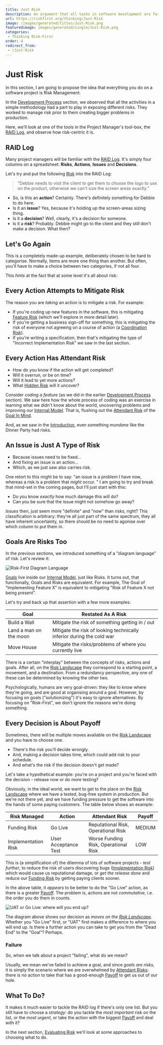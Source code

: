 ```yaml
---
title: Just Risk
description: An argument that all tasks in software development are focused on managing risks.
url: https://riskfirst.org/thinking/Just-Risk
image: /images/generated/titles/Just-Risk.png
featuredimage: images/generated/single/Just-Risk.png
categories:
 - Thinking Risk-First
order: 4
redirect_from: 
 - /Just-Risk
---
```


# Just Risk

In this section, I am going to propose the idea that everything you do on a software project is Risk Management.

In the [Development Process](Development-Process.md) section, we observed that all the activities in a simple methodology had a part to play in exposing different risks.  They worked to manage risk prior to them creating bigger problems in production.

Here, we'll look at one of the tools in the Project Manager's tool-box, the [RAID Log](http://pmtips.net/blog-new/raid-logs-introduction), and observe how risk-centric it is.

## RAID Log

Many project managers will be familiar with the [RAID Log](http://pmtips.net/blog-new/raid-logs-introduction).  It's simply four columns on a spreadsheet:  **Risks**, **Actions**, **Issues** and **Decisions**.
 
Let's try and put the following [Risk](../thinking/Glossary.md#risk) into the RAID Log:

> "Debbie needs to visit the client to get them to choose the logo to use on the product, otherwise we can't size the screen areas exactly."

 - So, is this an **action**?   Certainly.  There's definitely something for Debbie to do here. 
 - Is it an **issue**?  Yes, because it's holding up the screen-areas sizing thing. 
 - Is it a **decision**?  Well, clearly, it's a decision for someone.
 - Is it a **risk**?  Probably.  Debbie might go to the client and they _still_ don't make a decision.  What then?

## Let's Go Again

This is a completely made-up example, deliberately chosen to be hard to categorise.  Normally, items are more one thing than another.  But often, you'll have to make a choice between two categories, if not all four.  

This _hints_ at the fact that at some level it's all about risk:

## Every Action Attempts to Mitigate Risk

The reason you are _taking_ an action is to mitigate a risk.  For example: 

 - If you're coding up new features in the software, this is mitigating [Feature Risk](../risks/Feature-Risk.md) (which we'll explore in more detail later).  
 - If you're getting a business sign-off for something, this is mitigating the risk of everyone not agreeing on a course of action (a [Coordination Risk](../risks/Coordination-Risk.md)).  
 - If you're writing a specification, then that's mitigating the type of "Incorrect Implementation Risk" we saw in the last section. 

## Every Action Has Attendant Risk

- How do you know if the action will get completed?  
- Will it overrun, or be on time?  
- Will it lead to yet more actions?
- What [Hidden Risk](../thinking/Glossary.md#hidden-risk) will it uncover?

Consider _coding a feature_ (as we did in the earlier [Development Process](Development-Process.md) section).  We saw here how the whole process of coding was an exercise in learning what we didn't know about the world, uncovering problems and improving our [Internal Model](../thinking/Glossary.md#Internal-Model).  That is, flushing out the [Attendant Risk](../thinking/Glossary.md#attendant-risk) of the [Goal In Mind](../thinking/Glossary.md#Goal-In-Mind).

And, as we saw in the [Introduction](A-Simple-Scenario.md), even something _mundane_ like the Dinner Party had risks. 

## An Issue is Just A Type of Risk

- Because issues need to be fixed...  
- And fixing an issue is an action... 
- Which, as we just saw also carries risk.

One retort to this might be to say:  "an issue is a problem I have now, whereas a risk is a problem that _might_ occur. "  I am going to try and break that mind-set in the coming pages, but I'll just start with this:

- Do you know _exactly_ how much damage this will do?
- Can you be sure that the issue might not somehow go away?  

_Issues_ then, just seem more "definite" and "now" than _risks_, right?  This classification is arbitrary:  they're all just part of the same spectrum, they all have inherent uncertainty, so there should be no need to agonise over which column to put them in.

## Goals Are Risks Too

In the previous sections, we introduced something of a "diagram language" of risk.  Let's review it:

![Risk-First Diagram Language](/images/generated/introduction/all_risk_management_language.png)
 
[Goals](../thinking/Glossary.md#goal-in-mind) live inside our [Internal Model](../thinking/Glossary.md#internal-model), just like Risks.  It turns out, that functionally, Goals and Risks are equivalent.  For example, The Goal of "Implementing Feature X" is equivalent to mitigating "Risk of Feature X not being present".

Let's try and back up that assertion with a few more examples:

|Goal                                |Restated As A Risk                                                   |
|------------------------------------|---------------------------------------------------------------------|
|Build a Wall                        |Mitigate the risk of something getting in / out                      |
|Land a man on the  moon             |Mitigate the risk of looking technically inferior during the cold war| 
|Move House                          |Mitigate the risks/problems of where you currently live              |

There is a certain "interplay" between the concepts of risks, actions and goals.  After all, on the [Risk Landscape](../thinking/Glossary.md#risk-landscape) they correspond to a starting point, a movement, and a destination.  From a redundancy perspective, any one of these can be determined by knowing the other two.  

Psychologically, humans are very goal-driven:  they like to know where they're going, and are good at organising around a goal.  However, by focusing on goals ("solutionizing") it's easy to ignore alternatives.  By focusing on "Risk-First", we don't ignore the reasons we're doing something.  

## Every Decision is About Payoff  

Sometimes, there will be multiple moves available on the [Risk Landscape](../thinking/Glossary.md#risk-landscape) and you have to choose one. 

- There's the risk you'll decide wrongly.
- And, making a decision takes time, which could add risk to your schedule.
- And what's the risk if the decision doesn't get made?

Let's take a hypothetical example:  you're on a project and you're faced with the decision - release now or do more testing?  

Obviously, in the ideal world, we want to get to the place on the [Risk Landscape](../thinking/Glossary.md#risk-landscape) where we have a tested, bug-free system in production.  But we're not there yet, and we have funding pressure to get the software into the hands of some paying customers.  The table below shows an example: 

|Risk Managed          |Action               |Attendant Risk                           |Payoff             | 
|----------------------|---------------------|-----------------------------------------|-------------------|
|Funding Risk          |Go Live              |Reputational Risk, Operational Risk      |MEDIUM             |
|Implementation Risk   |User Acceptance Test |Worse Funding Risk, Operational Risk     |LOW                |

This is (a simplification of) the dilemma of lots of software projects - _test further_, to reduce the risk of users discovering bugs ([Implementation Risk](../risks/Feature-Risk.md#implementation-risk)) which would cause us reputational damage, or _get the release done_ and reduce our [Funding Risk](../risks/Scarcity-Risk.md#funding-risk) by getting paying clients sooner. 

In the above table, it _appears_ to be better to do the "Go Live" action, as there is a greater [Payoff](../thinking/Glossary.md#payoff).  The problem is, actions are not _commutative_, i.e. the order you do them in counts.

![UAT or Go Live: where will you end up?](/images/generated/introduction/risk_landscape_3_moves.png)

The diagram above shows our decision as _moves on the [Risk Landscape](../thinking/Glossary.md#risk-landscape)_.  Whether you "Go Live" first, or "UAT" first makes a difference to where you will end up.  Is there a further action you can take to get you from the "Dead End" to the "Goal"?  Perhaps.

### Failure

So, when we talk about a project "failing", what do we mean?  

Usually, we mean we've failed to achieve a goal, and since _goals are risks_, it is simply the scenario where we are overwhelmed by [Attendant Risks](../thinking/Glossary.md#attendant-risk): there is _no_ action to take that has a good-enough [Payoff](../thinking/Glossary.md#payoff) to get us out of our hole.    
 
## What To Do?

It makes it much easier to tackle the RAID log if there's only one list.  But you still have to choose a _strategy_:  do you tackle the _most important_ risk on the list, or the _most urgent_, or take the action with the biggest [Payoff](../thinking/Glossary.md#payoff) and deal with it?

In the next section, [Evaluating Risk](Evaluating-Risk.md) we'll look at some approaches to choosing what to do. 
